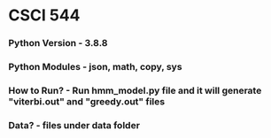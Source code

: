 
# CSCI 544 

### Python Version  -  3.8.8

### Python Modules  -  json, math, copy, sys

### How to Run?  -  Run hmm_model.py file and it will generate "viterbi.out" and "greedy.out" files

### Data?  -  files under data folder

